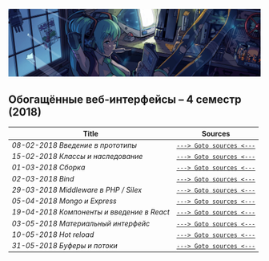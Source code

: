 ![](./pictures/header_picture.png)

## Обогащённые веб-интерфейсы – 4 семестр (2018)

Title | Sources
------------ | -------------
_08-02-2018 Введение в прототипы_ | [```---> Goto sources <---```](https://github.com/EgorAlmikeev/js-prototypes)
_15-02-2018 Классы и наследование_ | [```---> Goto sources <---```](https://github.com/EgorAlmikeev/js-classes)
_01-03-2018 Сборка_ | [```---> Goto sources <---```](https://egoralmikeev.github.io/js/bundle/bundle.html)
_02-03-2018 Bind_ | [```---> Goto sources <---```](https://kodaktor.ru/bind02032018_31730)
_29-03-2018 Middleware в PHP / Silex_ | [```---> Goto sources <---```](https://github.com/EgorAlmikeev/php_math_application)
_05-04-2018 Mongo и Express_ | [```---> Goto sources <---```](https://github.com/EgorAlmikeev/Mongo05-04-2018)
_19-04-2018 Компоненты и введение в React_ | [```---> Goto sources <---```](https://github.com/EgorAlmikeev/react-components)
_03-05-2018 Материальный интерфейс_ | [```---> Goto sources <---```](https://github.com/EgorAlmikeev/material_ui)
_10-05-2018 Hot reload_ | [```---> Goto sources <---```](https://github.com/EgorAlmikeev/hot-reload)
_31-05-2018 Буферы и потоки_ | [```---> Goto sources <---```](https://github.com/EgorAlmikeev/js-buffers)
